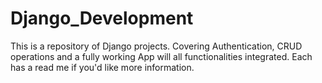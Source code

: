 # Django_Development
This is a repository of Django projects. Covering Authentication, CRUD operations and a fully working App will all functionalities integrated.
Each has a read me if you'd like more information. 
